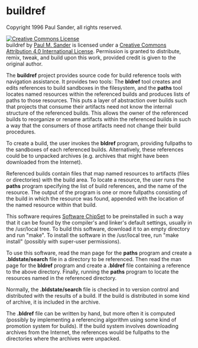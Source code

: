 # buildref

Copyright 1996 Paul Sander, all rights reserved.

<a rel="license" href="http://creativecommons.org/licenses/by/4.0/"><img alt="Creative Commons License" style="border-width:0" src="https://i.creativecommons.org/l/by/4.0/88x31.png" /></a><br /><span xmlns:dct="http://purl.org/dc/terms/" property="dct:title">buildref</span> by <a xmlns:cc="http://creativecommons.org/ns#" href="https://github.com/paulmsander/software-chipset" property="cc:attributionName" rel="cc:attributionURL">Paul M. Sander</a> is licensed under a <a rel="license" href="http://creativecommons.org/licenses/by/4.0/">Creative Commons Attribution 4.0 International License</a>.
Permission is granted to distribute, remix, tweak, and build upon this work, provided credit is given to the original author.

The **buildref** project provides source code for build reference tools with navigation assistance.  It provides two tools:  The **bldref** tool creates and edits references to build sandboxes in the filesystem, and the **paths** tool locates named resources within the referenced builds and produces lists of paths to those resources.  This puts a layer of abstraction over builds such that projects that consume their artifacts need not know the internal structure of the referenced builds.  This allows the owner of the referenced builds to reorganize or rename artifacts within the referenced builds in such a way that the consumers of those artifacts need not change their build procedures.

To create a build, the user invokes the **bldref** program, providing fullpaths to the sandboxes of each referenced builds.  Alternatively, these references could be to unpacked archives (e.g. archives that might have been downloaded from the Internet).

Referenced builds contain files that map named resources to artifacts (files or directories) with the build area.  To locate a resource, the user runs the **paths** program specifying the list of build references, and the name of the resource.  The output of the program is one or more fullpaths consisting of the build in which the resource was found, appended with the location of the named resource within that build.

This software requires [Software ChipSet](https://github.com/paulmsander/software-chipset) to be preinstalled in such a way that it can be found by the compiler's and linker's default settings, usually in the /usr/local tree.  To build this software, download it to an empty directory and run "make".  To install the software in the /usr/local tree, run "make install" (possibly with super-user permissions).

To use this software, read the man page for the **paths** program and create a **.bldstate/search** file in a directory to be referenced.  Then read the man page for the **bldref** program and create a **.bldref** file containing a reference to the above directory.  Finally, running the **paths** program to locate the resources named in the referenced directory.

Normally, the **.bldstate/search** file is checked in to version control and distributed with the results of a build.  If the build is distributed in some kind of archive, it is included in the archive.

The **.bldref** file can be written by hand, but more often it is computed (possibly by implementing a referencing algorithm using some kind of promotion system for builds).  If the build system involves downloading archives from the Internet, the references would be fullpaths to the directories where the archives were unpacked.

